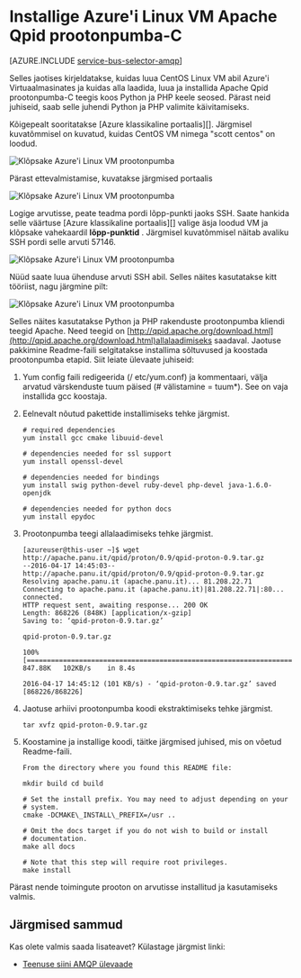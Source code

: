 <properties 
    pageTitle="Kuidas installida Apache Qpid prootonpumba-C Linux VM | Microsoft Azure'i"
    description="Kuidas luua CentOS Linux VM abil Azure'i Virtuaalmasinates ja kuidas luua ja installida Apache Qpid prootonpumba-C teek."
    services="service-bus"
    documentationCenter="na"
    authors="sethmanheim"
    manager="timlt"
    editor="" /> 
<tags 
    ms.service="service-bus"
    ms.devlang="na"
    ms.topic="article"
    ms.tgt_pltfrm="na"
    ms.workload="na"
    ms.date="09/29/2016"
    ms.author="sethm" />

# <a name="install-apache-qpid-proton-c-on-an-azure-linux-vm"></a>Installige Azure'i Linux VM Apache Qpid prootonpumba-C

[AZURE.INCLUDE [service-bus-selector-amqp](../../includes/service-bus-selector-amqp.md)]

Selles jaotises kirjeldatakse, kuidas luua CentOS Linux VM abil Azure'i Virtuaalmasinates ja kuidas alla laadida, luua ja installida Apache Qpid prootonpumba-C teegis koos Python ja PHP keele seosed. Pärast neid juhiseid, saab selle juhendi Python ja PHP valimite käivitamiseks.

Kõigepealt sooritatakse [Azure klassikaline portaalis][]. Järgmisel kuvatõmmisel on kuvatud, kuidas CentOS VM nimega "scott centos" on loodud.

![Klõpsake Azure'i Linux VM prootonpumba][0]

Pärast ettevalmistamise, kuvatakse järgmised portaalis

![Klõpsake Azure'i Linux VM prootonpumba][1]

Logige arvutisse, peate teadma pordi lõpp-punkti jaoks SSH. Saate hankida selle väärtuse [Azure klassikaline portaalis][] valige äsja loodud VM ja klõpsake vahekaardil **lõpp-punktid** . Järgmisel kuvatõmmisel näitab avaliku SSH pordi selle arvuti 57146.

![Klõpsake Azure'i Linux VM prootonpumba][2]

Nüüd saate luua ühenduse arvuti SSH abil. Selles näites kasutatakse kitt tööriist, nagu järgmine pilt:

![Klõpsake Azure'i Linux VM prootonpumba][3]

Selles näites kasutatakse Python ja PHP rakenduste prootonpumba kliendi teegid Apache. Need teegid on [http://qpid.apache.org/download.html](http://qpid.apache.org/download.html)allalaadimiseks saadaval. Jaotuse pakkimine Readme-faili selgitatakse installima sõltuvused ja koostada prootonpumba etapid. Siit leiate ülevaate juhiseid:

1.  Yum config faili redigeerida (/ etc/yum.conf) ja kommentaari, välja arvatud värskenduste tuum päised (\# välistamine = tuum\*). See on vaja installida gcc koostaja.

2.  Eelnevalt nõutud pakettide installimiseks tehke järgmist.

    ```
    # required dependencies 
    yum install gcc cmake libuuid-devel
    
    # dependencies needed for ssl support
    yum install openssl-devel
    
    # dependencies needed for bindings
    yum install swig python-devel ruby-devel php-devel java-1.6.0-openjdk
    
    # dependencies needed for python docs
    yum install epydoc
    ```

1.  Prootonpumba teegi allalaadimiseks tehke järgmist.

    ```
    [azureuser@this-user ~]$ wget http://apache.panu.it/qpid/proton/0.9/qpid-proton-0.9.tar.gz
    --2016-04-17 14:45:03--  http://apache.panu.it/qpid/proton/0.9/qpid-proton-0.9.tar.gz
    Resolving apache.panu.it (apache.panu.it)... 81.208.22.71
    Connecting to apache.panu.it (apache.panu.it)|81.208.22.71|:80... connected.
    HTTP request sent, awaiting response... 200 OK
    Length: 868226 (848K) [application/x-gzip]
    Saving to: ‘qpid-proton-0.9.tar.gz’
    
    qpid-proton-0.9.tar.gz                               
    
    100%[====================================================================================================================>] 847.88K   102KB/s    in 8.4s    
    
    2016-04-17 14:45:12 (101 KB/s) - ‘qpid-proton-0.9.tar.gz’ saved [868226/868226]
    ```

1.  Jaotuse arhiivi prootonpumba koodi ekstraktimiseks tehke järgmist.

    ```
    tar xvfz qpid-proton-0.9.tar.gz
    ```

1.  Koostamine ja installige koodi, täitke järgmised juhised, mis on võetud Readme-faili.

    ```
    From the directory where you found this README file:    
    
    mkdir build cd build
            
    # Set the install prefix. You may need to adjust depending on your      
    # system.       
    cmake -DCMAKE\_INSTALL\_PREFIX=/usr ..
            
    # Omit the docs target if you do not wish to build or install       
    # documentation.        
    make all docs
            
    # Note that this step will require root privileges.     
    make install
    ```

Pärast nende toimingute prooton on arvutisse installitud ja kasutamiseks valmis.

## <a name="next-steps"></a>Järgmised sammud

Kas olete valmis saada lisateavet? Külastage järgmist linki:

- [Teenuse siini AMQP ülevaade][]

[Teenuse siini AMQP ülevaade]: service-bus-amqp-overview.md
[0]: ./media/service-bus-amqp-apache/amqp-apache-1.png
[1]: ./media/service-bus-amqp-apache/amqp-apache-2.png
[2]: ./media/service-bus-amqp-apache/amqp-apache-3.png
[3]: ./media/service-bus-amqp-apache/amqp-apache-4.png

[Azure'i klassikaline portaal]: http://manage.windowsazure.com


